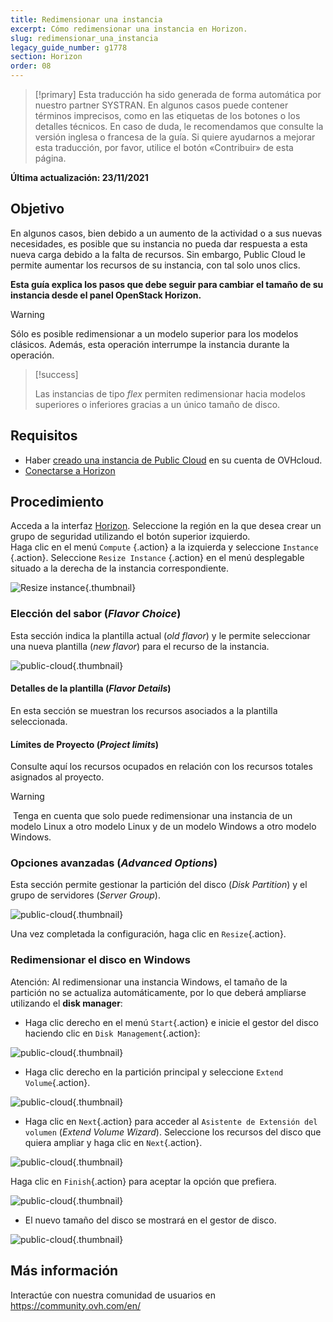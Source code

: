 ```yaml
---
title: Redimensionar una instancia
excerpt: Cómo redimensionar una instancia en Horizon.
slug: redimensionar_una_instancia
legacy_guide_number: g1778
section: Horizon
order: 08
---
```


> [!primary]
> Esta traducción ha sido generada de forma automática por nuestro partner SYSTRAN. En algunos casos puede contener términos imprecisos, como en las etiquetas de los botones o los detalles técnicos. En caso de duda, le recomendamos que consulte la versión inglesa o francesa de la guía. Si quiere ayudarnos a mejorar esta traducción, por favor, utilice el botón «Contribuir» de esta página.
>

**Última actualización: 23/11/2021**

## Objetivo

En algunos casos, bien debido a un aumento de la actividad o a sus nuevas necesidades, es posible que su instancia no pueda dar respuesta a esta nueva carga debido a la falta de recursos. Sin embargo, Public Cloud le permite aumentar los recursos de su instancia, con tal solo unos clics.

**Esta guía explica los pasos que debe seguir para cambiar el tamaño de su instancia desde el panel OpenStack Horizon.**

> [!warning]
>
> Sólo es posible redimensionar a un modelo superior para los modelos clásicos.
> Además, esta operación interrumpe la instancia durante la operación.
> 

> [!success]
>
> Las instancias de tipo *flex* permiten redimensionar hacia modelos superiores o inferiores gracias a un único tamaño de disco.
> 

## Requisitos

- Haber [creado una instancia de Public Cloud](https://docs.ovh.com/us/es/public-cloud/public-cloud-primeros-pasos/#3-crear-una-instancia) en su cuenta de OVHcloud.
- [Conectarse a Horizon](../crear_un_acceso_a_horizon/)

## Procedimiento

Acceda a la interfaz [Horizon](https://horizon.cloud.ovh.net/auth/login/). Seleccione la región en la que desea crear un grupo de seguridad utilizando el botón superior izquierdo.</br>
Haga clic en el menú `Compute` {.action} a la izquierda y seleccione `Instance` {.action}. Seleccione `Resize Instance` {.action} en el menú desplegable situado a la derecha de la instancia correspondiente.

![Resize instance](images/resizeinstance2021.png){.thumbnail}

### Elección del sabor (*Flavor Choice*)

Esta sección indica la plantilla actual (*old flavor*) y le permite seleccionar una nueva plantilla (*new flavor*) para el recurso de la instancia.

![public-cloud](images/flavorchoice.png){.thumbnail}

#### Detalles de la plantilla (*Flavor Details*)

En esta sección se muestran los recursos asociados a la plantilla seleccionada. 

#### Límites de Proyecto (*Project limits*)

Consulte aquí los recursos ocupados en relación con los recursos totales asignados al proyecto.

> [!warning]
> Tenga en cuenta que solo puede redimensionar una instancia de un modelo Linux a otro modelo Linux y de un modelo Windows a otro modelo Windows.
>

### Opciones avanzadas (*Advanced Options*)

Esta sección permite gestionar la partición del disco (*Disk Partition*) y el grupo de servidores (*Server Group*).

![public-cloud](images/resize_advanced.png){.thumbnail}

Una vez completada la configuración, haga clic en `Resize`{.action}.

### Redimensionar el disco en Windows

Atención: Al redimensionar una instancia Windows, el tamaño de la partición no se actualiza automáticamente, por lo que deberá ampliarse utilizando el **disk manager**:

- Haga clic derecho en el menú `Start`{.action} e inicie el gestor del disco haciendo clic en `Disk Management`{.action}:

![public-cloud](images/2980.png){.thumbnail}

- Haga clic derecho en la partición principal y seleccione `Extend Volume`{.action}.

![public-cloud](images/2981a.png){.thumbnail}

- Haga clic en `Next`{.action} para acceder al `Asistente de Extensión del volumen` (*Extend Volume Wizard*). Seleccione los recursos del disco que quiera ampliar y haga clic en `Next`{.action}. 

![public-cloud](images/2978a.png){.thumbnail}

Haga clic en `Finish`{.action} para aceptar la opción que prefiera.

![public-cloud](images/wizard2021.png){.thumbnail}

- El nuevo tamaño del disco se mostrará en el gestor de disco.

![public-cloud](images/2979.png){.thumbnail}

## Más información

Interactúe con nuestra comunidad de usuarios en <https://community.ovh.com/en/>